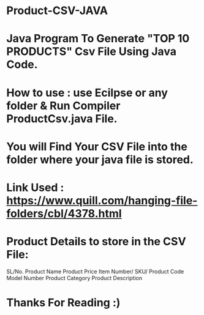 # Product-CSV-JAVA
# Java Program To Generate "TOP 10 PRODUCTS" Csv File Using Java Code.
# How to use : use Ecilpse or any folder & Run Compiler ProductCsv.java File.
# You will Find Your CSV File into the folder where your java file is stored.
# Link Used : https://www.quill.com/hanging-file-folders/cbl/4378.html 
# Product Details to store in the CSV File: 
SL/No.
Product Name 
Product Price 
Item Number/ SKU/ Product Code 
Model Number 
Product Category 
Product Description 
# Thanks For Reading :)

